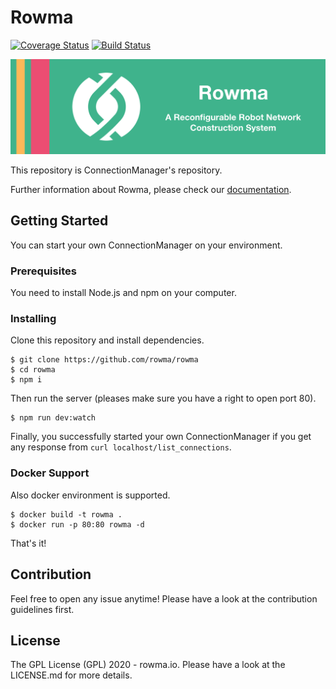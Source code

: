 # Rowma
[![Coverage Status](https://coveralls.io/repos/github/rowma/rowma/badge.svg?branch=master)](https://coveralls.io/github/rowma/rowma?branch=master)
[![Build Status](https://travis-ci.com/rowma/rowma.svg?branch=master)](https://travis-ci.com/rowma/rowma)

<p align="center">
  <img width="660" src="/logo.png">
</p>

This repository is ConnectionManager's repository.

Further information about Rowma, please check our [documentation](https://rowma.github.io/documentation/en/getting-started).

## Getting Started
You can start your own ConnectionManager on your environment.

### Prerequisites
You need to install Node.js and npm on your computer.

### Installing
Clone this repository and install dependencies.

```
$ git clone https://github.com/rowma/rowma
$ cd rowma
$ npm i
```

Then run the server (pleases make sure you have a right to open port 80).

```
$ npm run dev:watch
```

Finally, you successfully started your own ConnectionManager if you get any response from `curl localhost/list_connections`.

### Docker Support
Also docker environment is supported.

```
$ docker build -t rowma .
$ docker run -p 80:80 rowma -d
```

That's it!

## Contribution
Feel free to open any issue anytime! Please have a look at the contribution guidelines first.

## License
The GPL License (GPL) 2020 - rowma.io. Please have a look at the LICENSE.md for more details.
